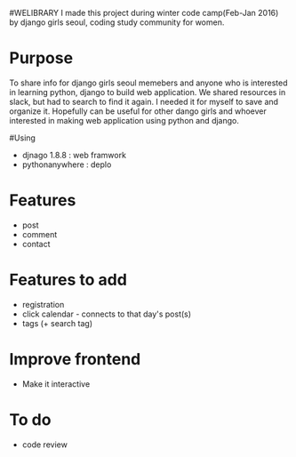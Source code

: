 #WELIBRARY
I made this project during winter code camp(Feb-Jan 2016) by django girls seoul, coding study community for women. 

# Purpose
To share info for django girls seoul memebers and anyone who is interested in learning python, django to build web application. 
We shared resources in slack, but had to search to find it again. I needed it for myself to save and organize it. Hopefully can be useful for other dango girls and whoever interested in making web application using python and django. 

#Using 
- djnago 1.8.8 : web framwork
- pythonanywhere : deplo

# Features 
- post
- comment
- contact
 
# Features to add
- registration 
- click calendar - connects to that day's post(s)
- tags (+ search tag)


# Improve frontend 
- Make it interactive 

# To do 
- code review 


